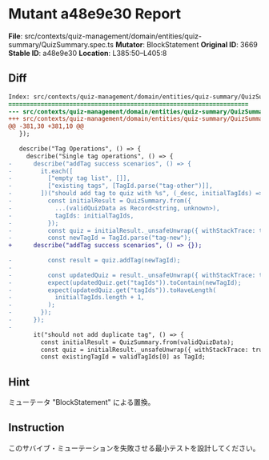 # Mutant a48e9e30 Report

**File**: src/contexts/quiz-management/domain/entities/quiz-summary/QuizSummary.spec.ts
**Mutator**: BlockStatement
**Original ID**: 3669
**Stable ID**: a48e9e30
**Location**: L385:50–L405:8

## Diff

```diff
Index: src/contexts/quiz-management/domain/entities/quiz-summary/QuizSummary.spec.ts
===================================================================
--- src/contexts/quiz-management/domain/entities/quiz-summary/QuizSummary.spec.ts	original
+++ src/contexts/quiz-management/domain/entities/quiz-summary/QuizSummary.spec.ts	mutated #3669
@@ -381,30 +381,10 @@
   });
 
   describe("Tag Operations", () => {
     describe("Single tag operations", () => {
-      describe("addTag success scenarios", () => {
-        it.each([
-          ["empty tag list", []],
-          ["existing tags", [TagId.parse("tag-other")]],
-        ])("should add tag to quiz with %s", (_desc, initialTagIds) => {
-          const initialResult = QuizSummary.from({
-            ...(validQuizData as Record<string, unknown>),
-            tagIds: initialTagIds,
-          });
-          const quiz = initialResult._unsafeUnwrap({ withStackTrace: true });
-          const newTagId = TagId.parse("tag-new");
+      describe("addTag success scenarios", () => {});
 
-          const result = quiz.addTag(newTagId);
-
-          const updatedQuiz = result._unsafeUnwrap({ withStackTrace: true });
-          expect(updatedQuiz.get("tagIds")).toContain(newTagId);
-          expect(updatedQuiz.get("tagIds")).toHaveLength(
-            initialTagIds.length + 1,
-          );
-        });
-      });
-
       it("should not add duplicate tag", () => {
         const initialResult = QuizSummary.from(validQuizData);
         const quiz = initialResult._unsafeUnwrap({ withStackTrace: true });
         const existingTagId = validTagIds[0] as TagId;
```

## Hint

ミューテータ "BlockStatement" による置換。

## Instruction

このサバイブ・ミューテーションを失敗させる最小テストを設計してください。
